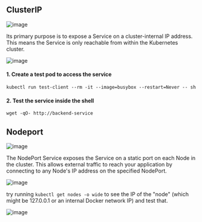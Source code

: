 ## ClusterIP


![image](https://github.com/user-attachments/assets/556c52c9-b923-4ae3-815a-b59ec3930a39)


Its primary purpose is to expose a Service on a cluster-internal IP address. This means the Service is only reachable from within the Kubernetes cluster.


![image](https://github.com/user-attachments/assets/44dc19b3-b4d5-4320-bc85-f40a25a997c2)
#### 1. Create a test pod to access the service 

`kubectl run test-client --rm -it --image=busybox --restart=Never -- sh`

#### 2. Test the service inside the shell

`wget -qO- http://backend-service`


## Nodeport


![image](https://github.com/user-attachments/assets/892d04ad-83ef-4b06-804c-5fbb79b06360)

The NodePort Service exposes the Service on a static port on each Node in the cluster. This allows external traffic to reach your application by connecting to any Node's IP address on the specified NodePort.


![image](https://github.com/user-attachments/assets/c903a6e2-2700-4e00-b9eb-a6972467f19a)

try running `kubectl get nodes -o wide` to see the IP of the "node" (which might be 127.0.0.1 or an internal Docker network IP) and test that.

![image](https://github.com/user-attachments/assets/665ee8b7-0842-4b58-9271-18ebbaac7489)
